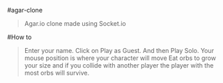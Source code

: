 #agar-clone

> Agar.io clone made using Socket.io

#How to

> Enter your name. Click on Play as Guest. And then Play Solo.
> Your mouse position is where your character will move
> Eat orbs to grow your size and if you collide with another player the player with the most orbs will survive.
